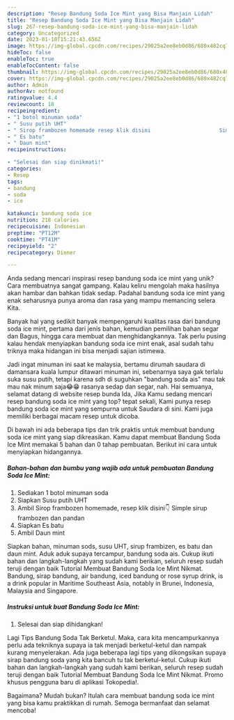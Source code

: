 ```yaml
---
description: "Resep Bandung Soda Ice Mint yang Bisa Manjain Lidah"
title: "Resep Bandung Soda Ice Mint yang Bisa Manjain Lidah"
slug: 267-resep-bandung-soda-ice-mint-yang-bisa-manjain-lidah
category: Uncategorized
date: 2023-01-10T15:21:43.656Z
image: https://img-global.cpcdn.com/recipes/29025a2ee8eb0d86/680x482cq70/bandung-soda-ice-mint-foto-resep-utama.jpg
hideToc: false
enableToc: true
enableTocContent: false
thumbnail: https://img-global.cpcdn.com/recipes/29025a2ee8eb0d86/680x482cq70/bandung-soda-ice-mint-foto-resep-utama.jpg
cover: https://img-global.cpcdn.com/recipes/29025a2ee8eb0d86/680x482cq70/bandung-soda-ice-mint-foto-resep-utama.jpg
author: Admin
authorAv: notfound
ratingvalue: 4.4
reviewcount: 18
recipeingredient:
- "1 botol minuman soda"
- " Susu putih UHT"
- " Sirop frambozen homemade resep klik disini                      Simple sirup frambozen dan pandan"
- " Es batu"
- " Daun mint"
recipeinstructions:

- "Selesai dan siap dinikmati!"
categories:
- Resep
tags:
- bandung
- soda
- ice

katakunci: bandung soda ice 
nutrition: 218 calories
recipecuisine: Indonesian
preptime: "PT12M"
cooktime: "PT41M"
recipeyield: "2"
recipecategory: Dinner

---
```





Anda sedang mencari inspirasi resep bandung soda ice mint yang unik? Cara membuatnya sangat gampang. Kalau keliru mengolah maka hasilnya akan hambar dan bahkan tidak sedap. Padahal bandung soda ice mint yang enak seharusnya punya aroma dan rasa yang mampu memancing selera Kita.





Banyak hal yang sedikit banyak mempengaruhi kualitas rasa dari bandung soda ice mint, pertama dari jenis bahan, kemudian pemilihan bahan segar dan Bagus, hingga cara membuat dan menghidangkannya. Tak perlu pusing kalau hendak menyiapkan bandung soda ice mint enak,      asal sudah tahu triknya maka hidangan ini bisa menjadi sajian istimewa.














Jadi ingat minuman ini saat ke malaysia, bertamu dirumah saudara di damansara kuala lumpur ditawari minuman ini, sebenarnya saya gak terlalu suka susu putih, tetapi karena sdh di suguhkan &#34;bandung soda ais&#34; mau tak mau nak minum saja😂😁 rasanya sedap dan segar, nah. Hai semuanya, selamat datang di website resep bunda Ida, Jika Kamu sedang mencari resep bandung soda ice mint yang top? tepat sekali, Kami punya resep bandung soda ice mint yang sempurna untuk Saudara di sini. Kami juga memiliki berbagai macam resep untuk dicoba.






Di bawah ini ada beberapa tips dan trik praktis untuk membuat bandung soda ice mint yang siap dikreasikan. Kamu dapat membuat Bandung Soda Ice Mint memakai 5 bahan dan 0 tahap pembuatan. Berikut ini cara untuk menyiapkan hidangannya.

<!--inarticleads1-->

##### Bahan-bahan dan bumbu yang wajib ada untuk pembuatan Bandung Soda Ice Mint:

1. Sediakan 1 botol minuman soda
1. Siapkan  Susu putih UHT
1. Ambil  Sirop frambozen homemade, resep klik disini👇                      Simple sirup frambozen dan pandan
1. Siapkan  Es batu
1. Ambil  Daun mint


Siapkan bahan, minuman sods, susu UHT, sirup frambizen, es batu dan daun mint. Aduk aduk supaya tercampur, bandung soda ais. Cukup ikuti bahan dan langkah-langkah yang sudah kami berikan, seluruh resep sudah teruji dengan baik Tutorial Membuat Bandung Soda Ice Mint Nikmat. Bandung, sirap bandung, air bandung, iced bandung or rose syrup drink, is a drink popular in Maritime Southeast Asia, notably in Brunei, Indonesia, Malaysia and Singapore. 

<!--inarticleads2-->

##### Instruksi untuk buat Bandung Soda Ice Mint:


1. Selesai dan siap dihidangkan!

Lagi Tips Bandung Soda Tak Berketul. Maka, cara kita mencampurkannya perlu ada tekniknya supaya ia tak menjadi berketul-ketul dan nampak kurang menyelerakan. Ada juga beberapa lagi tips yang dikongsikan supaya sirap bandung soda yang kita bancuh tu tak berketul-ketul. Cukup ikuti bahan dan langkah-langkah yang sudah kami berikan, seluruh resep sudah teruji dengan baik Tutorial Membuat Bandung Soda Ice Mint Nikmat. Promo khusus pengguna baru di aplikasi Tokopedia!. 

Bagaimana? Mudah bukan? Itulah cara membuat bandung soda ice mint yang bisa kamu praktikkan di rumah. Semoga bermanfaat dan selamat mencoba!
